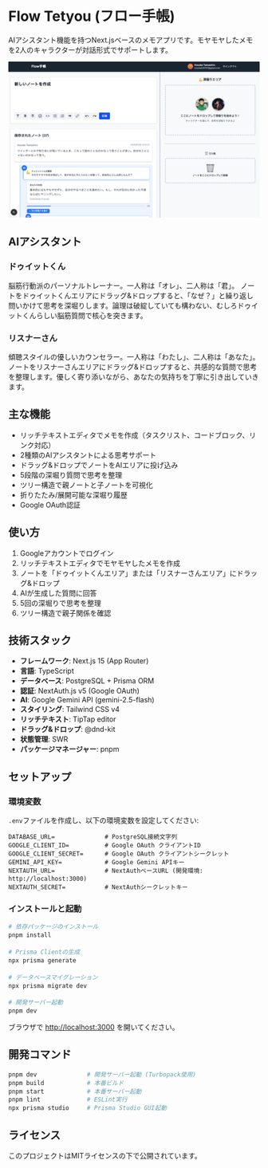 # Flow Tetyou (フロー手帳)

AIアシスタント機能を持つNext.jsベースのメモアプリです。モヤモヤしたメモを2人のキャラクターが対話形式でサポートします。

![Flow Tetyou アプリスクリーンショット](public/app_screenshot.png)

## AIアシスタント

### ドゥイットくん
脳筋行動派のパーソナルトレーナー。一人称は「オレ」、二人称は「君」。
ノートをドゥイットくんエリアにドラッグ&ドロップすると、「なぜ？」と繰り返し問いかけて思考を深堀りします。論理は破綻していても構わない、むしろドゥイットくんらしい脳筋質問で核心を突きます。

### リスナーさん
傾聴スタイルの優しいカウンセラー。一人称は「わたし」、二人称は「あなた」。
ノートをリスナーさんエリアにドラッグ&ドロップすると、共感的な質問で思考を整理します。優しく寄り添いながら、あなたの気持ちを丁寧に引き出していきます。

## 主な機能

- リッチテキストエディタでメモを作成（タスクリスト、コードブロック、リンク対応）
- 2種類のAIアシスタントによる思考サポート
- ドラッグ&ドロップでノートをAIエリアに投げ込み
- 5段階の深堀り質問で思考を整理
- ツリー構造で親ノートと子ノートを可視化
- 折りたたみ/展開可能な深堀り履歴
- Google OAuth認証

## 使い方

1. Googleアカウントでログイン
2. リッチテキストエディタでモヤモヤしたメモを作成
3. ノートを「ドゥイットくんエリア」または「リスナーさんエリア」にドラッグ&ドロップ
4. AIが生成した質問に回答
5. 5回の深堀りで思考を整理
6. ツリー構造で親子関係を確認

## 技術スタック

- **フレームワーク**: Next.js 15 (App Router)
- **言語**: TypeScript
- **データベース**: PostgreSQL + Prisma ORM
- **認証**: NextAuth.js v5 (Google OAuth)
- **AI**: Google Gemini API (gemini-2.5-flash)
- **スタイリング**: Tailwind CSS v4
- **リッチテキスト**: TipTap editor
- **ドラッグ&ドロップ**: @dnd-kit
- **状態管理**: SWR
- **パッケージマネージャー**: pnpm

## セットアップ

### 環境変数

`.env`ファイルを作成し、以下の環境変数を設定してください:

```env
DATABASE_URL=              # PostgreSQL接続文字列
GOOGLE_CLIENT_ID=          # Google OAuth クライアントID
GOOGLE_CLIENT_SECRET=      # Google OAuth クライアントシークレット
GEMINI_API_KEY=            # Google Gemini APIキー
NEXTAUTH_URL=              # NextAuthベースURL (開発環境: http://localhost:3000)
NEXTAUTH_SECRET=           # NextAuthシークレットキー
```

### インストールと起動

```bash
# 依存パッケージのインストール
pnpm install

# Prisma Clientの生成
npx prisma generate

# データベースマイグレーション
npx prisma migrate dev

# 開発サーバー起動
pnpm dev
```

ブラウザで [http://localhost:3000](http://localhost:3000) を開いてください。

## 開発コマンド

```bash
pnpm dev              # 開発サーバー起動 (Turbopack使用)
pnpm build            # 本番ビルド
pnpm start            # 本番サーバー起動
pnpm lint             # ESLint実行
npx prisma studio     # Prisma Studio GUI起動
```

## ライセンス

このプロジェクトはMITライセンスの下で公開されています。

